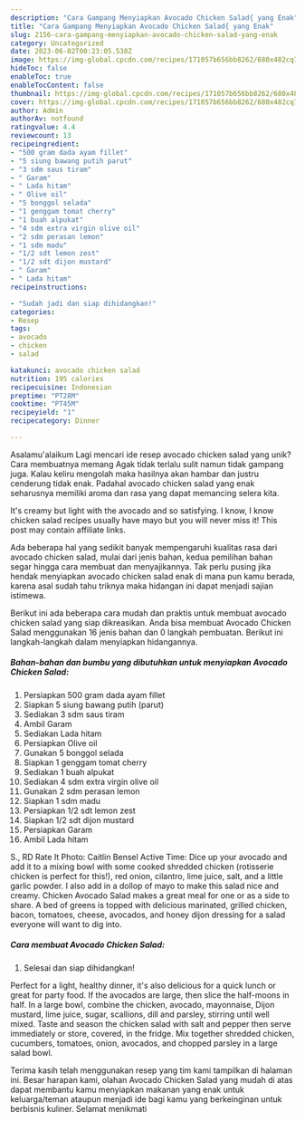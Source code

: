 ```yaml
---
description: "Cara Gampang Menyiapkan Avocado Chicken Salad{ yang Enak"
title: "Cara Gampang Menyiapkan Avocado Chicken Salad{ yang Enak"
slug: 2156-cara-gampang-menyiapkan-avocado-chicken-salad-yang-enak
category: Uncategorized
date: 2023-06-02T00:23:05.538Z
image: https://img-global.cpcdn.com/recipes/171057b656bb8262/680x482cq70/avocado-chicken-salad-foto-resep-utama.jpg
hideToc: false
enableToc: true
enableTocContent: false
thumbnail: https://img-global.cpcdn.com/recipes/171057b656bb8262/680x482cq70/avocado-chicken-salad-foto-resep-utama.jpg
cover: https://img-global.cpcdn.com/recipes/171057b656bb8262/680x482cq70/avocado-chicken-salad-foto-resep-utama.jpg
author: Admin
authorAv: notfound
ratingvalue: 4.4
reviewcount: 13
recipeingredient:
- "500 gram dada ayam fillet"
- "5 siung bawang putih parut"
- "3 sdm saus tiram"
- " Garam"
- " Lada hitam"
- " Olive oil"
- "5 bonggol selada"
- "1 genggam tomat cherry"
- "1 buah alpukat"
- "4 sdm extra virgin olive oil"
- "2 sdm perasan lemon"
- "1 sdm madu"
- "1/2 sdt lemon zest"
- "1/2 sdt dijon mustard"
- " Garam"
- " Lada hitam"
recipeinstructions:

- "Sudah jadi dan siap dihidangkan!"
categories:
- Resep
tags:
- avocado
- chicken
- salad

katakunci: avocado chicken salad 
nutrition: 195 calories
recipecuisine: Indonesian
preptime: "PT28M"
cooktime: "PT45M"
recipeyield: "1"
recipecategory: Dinner

---
```



Asalamu'alaikum Lagi mencari ide resep avocado chicken salad yang unik? Cara membuatnya memang Agak tidak terlalu sulit namun tidak gampang juga. Kalau keliru mengolah maka hasilnya akan hambar dan justru cenderung tidak enak. Padahal avocado chicken salad yang enak seharusnya memiliki aroma dan rasa yang dapat memancing selera kita.


It&#39;s creamy but light with the avocado and so satisfying. I know, I know chicken salad recipes usually have mayo but you will never miss it! This post may contain affiliate links.

Ada beberapa hal yang sedikit banyak mempengaruhi kualitas rasa dari avocado chicken salad, mulai dari jenis bahan, kedua pemilihan bahan segar hingga cara membuat dan menyajikannya. Tak perlu pusing jika hendak menyiapkan avocado chicken salad enak di mana pun kamu berada, karena asal sudah tahu triknya maka hidangan ini dapat menjadi sajian istimewa.


Berikut ini ada beberapa cara mudah dan praktis untuk membuat avocado chicken salad yang siap dikreasikan. Anda bisa membuat Avocado Chicken Salad menggunakan 16 jenis bahan dan 0 langkah pembuatan. Berikut ini langkah-langkah dalam menyiapkan hidangannya.

<!--inarticleads1-->

##### Bahan-bahan dan bumbu yang dibutuhkan untuk menyiapkan Avocado Chicken Salad:

1. Persiapkan 500 gram dada ayam fillet
1. Siapkan 5 siung bawang putih (parut)
1. Sediakan 3 sdm saus tiram
1. Ambil  Garam
1. Sediakan  Lada hitam
1. Persiapkan  Olive oil
1. Gunakan 5 bonggol selada
1. Siapkan 1 genggam tomat cherry
1. Sediakan 1 buah alpukat
1. Sediakan 4 sdm extra virgin olive oil
1. Gunakan 2 sdm perasan lemon
1. Siapkan 1 sdm madu
1. Persiapkan 1/2 sdt lemon zest
1. Siapkan 1/2 sdt dijon mustard
1. Persiapkan  Garam
1. Ambil  Lada hitam


S., RD Rate It Photo: Caitlin Bensel Active Time: Dice up your avocado and add it to a mixing bowl with some cooked shredded chicken (rotisserie chicken is perfect for this!), red onion, cilantro, lime juice, salt, and a little garlic powder. I also add in a dollop of mayo to make this salad nice and creamy. Chicken Avocado Salad makes a great meal for one or as a side to share. A bed of greens is topped with delicious marinated, grilled chicken, bacon, tomatoes, cheese, avocados, and honey dijon dressing for a salad everyone will want to dig into. 

<!--inarticleads2-->

##### Cara membuat Avocado Chicken Salad:


1. Selesai dan siap dihidangkan!

Perfect for a light, healthy dinner, it&#39;s also delicious for a quick lunch or great for party food. If the avocados are large, then slice the half-moons in half. In a large bowl, combine the chicken, avocado, mayonnaise, Dijon mustard, lime juice, sugar, scallions, dill and parsley, stirring until well mixed. Taste and season the chicken salad with salt and pepper then serve immediately or store, covered, in the fridge. Mix together shredded chicken, cucumbers, tomatoes, onion, avocados, and chopped parsley in a large salad bowl. 

Terima kasih telah menggunakan resep yang tim kami tampilkan di halaman ini. Besar harapan kami, olahan Avocado Chicken Salad yang mudah di atas dapat membantu kamu menyiapkan makanan yang enak untuk keluarga/teman ataupun menjadi ide bagi kamu yang berkeinginan untuk berbisnis kuliner. Selamat menikmati
